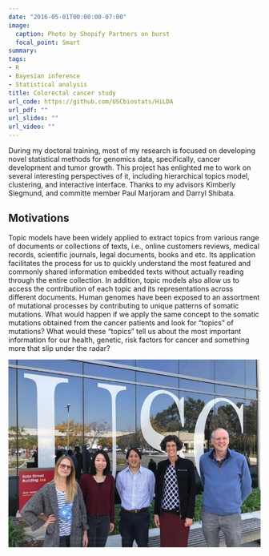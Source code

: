 ```yaml
---
date: "2016-05-01T00:00:00-07:00"
image:
  caption: Photo by Shopify Partners on burst
  focal_point: Smart
summary: 
tags:
- R
- Bayesian inference
- Statistical analysis
title: Colorectal cancer study
url_code: https://github.com/USCbiostats/HiLDA
url_pdf: ""
url_slides: ""
url_video: ""
---
```


During my doctoral training, most of my research is focused on developing novel statistical methods for genomics data, specifically, cancer development and tumor growth. This project has enlighted me to work on several interesting perspectives of it, including hierarchical topics model, clustering, and interactive interface. Thanks to my advisors Kimberly Siegmund, and committe member Paul Marjoram and Darryl Shibata. 

## Motivations 

Topic models have been widely applied to extract topics from various range of documents or collections of texts, i.e., online customers reviews, medical records, scientific journals, legal documents, books and etc. Its application facilitates the process for us to quickly understand the most featured and commonly shared information embedded texts without actually reading through the entire collection. In addition, topic models also allow us to access the contribution of each topic and its representations across different documents. Human genomes have been exposed to an assortment of mutational processes by contributing to unique patterns of somatic mutations. What would happen if we apply the same concept to the somatic mutations obtained from the cancer patients and look for “topics” of mutations? What would these “topics” tell us about the most important information for our health, genetic, risk factors for cancer and something more that slip under the radar?

![](team.jfif)